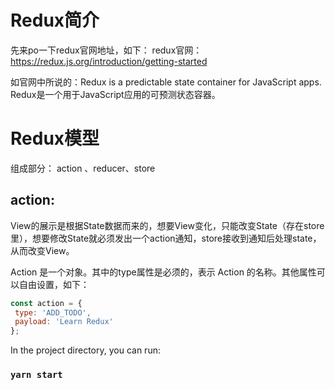 # Redux简介

先来po一下redux官网地址，如下：
redux官网：https://redux.js.org/introduction/getting-started

如官网中所说的：Redux is a predictable state container for JavaScript apps.
Redux是一个用于JavaScript应用的可预测状态容器。


# Redux模型

组成部分： action 、reducer、store

## action:

View的展示是根据State数据而来的，想要View变化，只能改变State（存在store里），想要修改State就必须发出一个action通知，store接收到通知后处理state，从而改变View。

Action 是一个对象。其中的type属性是必须的，表示 Action 的名称。其他属性可以自由设置，如下：

```javascript
const action = {
 type: 'ADD_TODO',
 payload: 'Learn Redux'
};
```

In the project directory, you can run:

### `yarn start`
